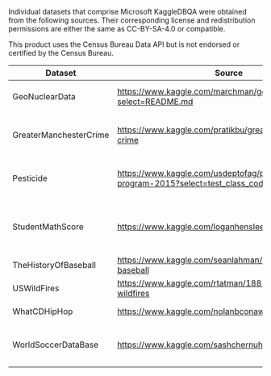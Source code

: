 Individual datasets that comprise Microsoft KaggleDBQA were obtained from
the following sources. Their corresponding license and redistribution
permissions are either the same as CC-BY-SA-4.0 or compatible.

This product uses the Census Bureau Data API but is not endorsed or certified by the Census Bureau.

| Dataset                 | Source                                                                                     | License                                 |
|------------------------ |------------------------------------------------------------------------------------------- |---------------------------------------- |
| GeoNuclearData          | <https://www.kaggle.com/marchman/geo-nuclear-data?select=README.md>                          | Open Database License 1.0               |
| GreaterManchesterCrime  | <https://www.kaggle.com/pratikbu/great-manchester-crime>                                     | Open Government Licence v3.0            |
| Pesticide               | <https://www.kaggle.com/usdeptofag/pesticide-data-program-2015?select=test_class_codes.csv>  | Open Access (USDA release)              |
| StudentMathScore        | <https://www.kaggle.com/loganhenslee/studentmathscores>                                      | Open Access (US Census Bureau release)  |
| TheHistoryOfBaseball    | <https://www.kaggle.com/seanlahman/the-history-of-baseball>                                  | CC-BY-SA-3.0                            |
| USWildFires             | <https://www.kaggle.com/rtatman/188-million-us-wildfires>                                    | CC0: Public Domain                      |
| WhatCDHipHop            | <https://www.kaggle.com/nolanbconaway/whatcd-hiphop>                                         | Open Access                             |
| WorldSoccerDataBase     | <https://www.kaggle.com/sashchernuh/european-football>                                       | Open Database License v1.0              |
